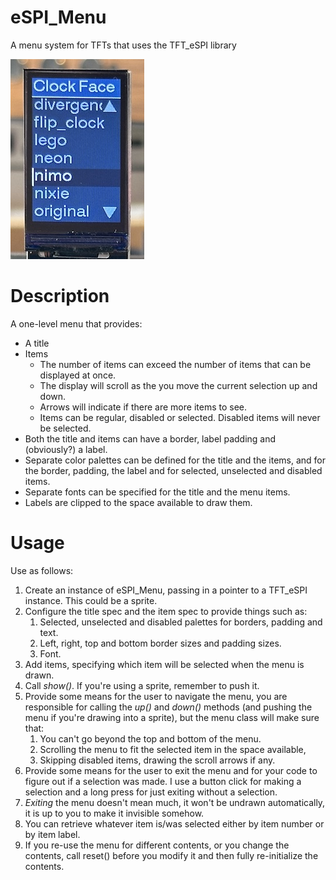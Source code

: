 # eSPI_Menu

A menu system for TFTs that uses the TFT_eSPI library

![Captive Portal](images/menu.jpg)

# Description

A one-level menu that provides:

* A title
* Items
  * The number of items can exceed the number of items that can be displayed at once.
  * The display will scroll as the you move the current selection up and down.
  * Arrows will indicate if there are more items to see.
  * Items can be regular, disabled or selected. Disabled items will never be selected.
* Both the title and items can have a border, label padding and (obviously?) a label.
* Separate color palettes can be defined for the title and the items, and for the border, padding, the label and for selected, unselected and disabled items.
* Separate fonts can be specified for the title and the menu items.
* Labels are clipped to the space available to draw them.

# Usage

Use as follows:

1. Create an instance of eSPI_Menu, passing in a pointer to a TFT_eSPI instance. This could be a sprite.
2. Configure the title spec and the item spec to provide things such as:
   1. Selected, unselected and disabled palettes for borders, padding and text.
   2. Left, right, top and bottom border sizes and padding sizes.
   3. Font.
3. Add items, specifying which item will be selected when the menu is drawn.
4. Call _show()_. If you're using a sprite, remember to push it.
5. Provide some means for the user to navigate the menu, you are responsible for calling the _up()_ and _down()_ methods (and pushing the menu if you're drawing into a sprite), but the menu class will make sure that:
   1. You can't go beyond the top and bottom of the menu.
   2. Scrolling the menu to fit the selected item in the space available,
   3. Skipping disabled items, drawing the scroll arrows if any.
6. Provide some means for the user to exit the menu and for your code to figure out if a selection was made. I use a button click for making a selection and a long press for just exiting without a selection.
7. _Exiting_ the menu doesn't mean much, it won't be undrawn automatically, it is up to you to make it invisible somehow.
8. You can retrieve whatever item is/was selected either by item number or by item label.
9. If you re-use the menu for different contents, or you change the contents, call reset() before you modify it and then fully re-initialize the contents.
